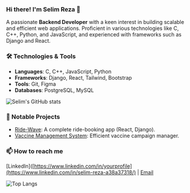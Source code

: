 ### Hi there! I'm Selim Reza 👋
A passionate **Backend Developer** with a keen interest in building scalable and efficient web applications. Proficient in various technologies like C, C++, Python, and JavaScript, and experienced with frameworks such as Django and React.

### 🛠️ Technologies & Tools
- **Languages**: C, C++, JavaScript, Python
- **Frameworks**: Django, React, Tailwind, Bootstrap
- **Tools**: Git, Figma
- **Databases**: PostgreSQL, MySQL

![Selim's GitHub stats](https://github-readme-stats.vercel.app/api?username=mohammadSelimReza&show_icons=true&theme=radical)

### 🚀 Notable Projects
- [Ride-Wave](https://github.com/mohammadSelimReza/Ride_wave_client): A complete ride-booking app (React, Django).
- [Vaccine Management System](https://github.com/mohammadSelimReza/Vaccine_Management_System): Efficient vaccine campaign manager.

### 📫 How to reach me
[LinkedIn]([https://www.linkedin.com/in/yourprofile](https://www.linkedin.com/in/selim-reza-a38a37318/) | [Email](mailto:selimreza@gmail.com)

![Top Langs](https://github-readme-stats.vercel.app/api/top-langs/?username=mohammadSelimReza&layout=compact)

<!--
**mohammadSelimReza/mohammadSelimReza** is a ✨ _special_ ✨ repository because its `README.md` (this file) appears on your GitHub profile.

Here are some ideas to get you started:

- 🔭 I’m currently working on ...
- 🌱 I’m currently learning ...
- 👯 I’m looking to collaborate on ...
- 🤔 I’m looking for help with ...
- 💬 Ask me about ...
- 📫 How to reach me: ...
- 😄 Pronouns: ...
- ⚡ Fun fact: ...
-->
